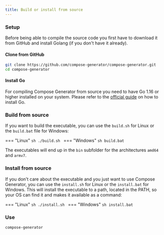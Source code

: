 ```yaml
---
title: Build or install from source
---
```


### Setup
Before being able to compile the source code you first have to download it from GitHub and install Golang (if you don't have it already).

#### Clone from GitHub
```sh
git clone https://github.com/compose-generator/compose-generator.git
cd compose-generator
```

#### Install Go
For compiling Compose Generator from source you need to have Go 1.16 or higher installed on your system. Please refer to the [official guide](https://golang.org/doc/install) on how to install Go.

### Build from source
If you want to build the executable, you can use the `build.sh` for Linux or the `build.bat` file for Windows:

=== "Linux"
    ```sh
    ./build.sh
    ```
=== "Windows"
    ```sh
    build.bat
    ```

The executables will end up in the `bin` subfolder for the architectures `amd64` and `armv7`.

### Install from source
If you don't care about the executable and you just want to use Compose Generator, you can use the `install.sh` for Linux or the `install.bat` for Windows. This will install the executable to a path, located in the PATH, so your OS can find it and makes it available as a command:

=== "Linux"
    ```sh
    ./install.sh
    ```
=== "Windows"
    ```sh
    install.bat
    ```

### Use
```sh
compose-generator
```
